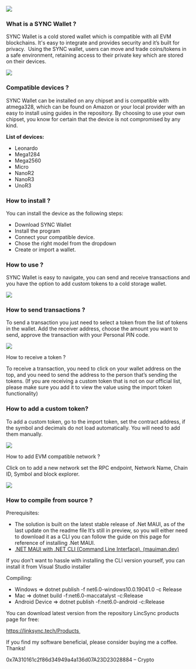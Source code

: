 ![](https://linksync.tech/wallet/0.png)

### **What is a SYNC Wallet ?**

SYNC Wallet is a cold stored wallet which is compatible with all EVM blockchains. It's easy to integrate and provides security and it’s built for privacy.  Using the SYNC wallet, users can move and trade coins/tokens in a safe environment, retaining access to their private key which are stored on their devices.   

![](https://linksync.tech/wallet/1.png)

### Compatible devices ?

SYNC Wallet can be installed on any chipset and is compatible with atmega328, which can be found on Amazon or your local provider with an easy to install using guides in the repository. By choosing to use your own chipset, you know for certain that the device is not compromised by any kind. 

**List of devices:**

*   Leonardo        
*   Mega1284        
*   Mega2560       
*   Micro  
*   NanoR2  
*   NanoR3  
*   UnoR3

### **How to install ?**

You can install the device as the following steps:   

*   Download SYNC Wallet  
*   Install the program  
*   Connect your compatible device.  
*   Chose the right model from the dropdown  
*   Create or import a wallet.

### **How to use ?**

SYNC Wallet is easy to navigate, you can send and receive transactions and you have the option to add custom tokens to a cold storage wallet.

![](https://linksync.tech/wallet/3.png)

### How to send transactions ?

To send a transaction you just need to select a token from the list of tokens in the wallet. Add the receiver address, choose the amount you want to send, approve the transaction with your Personal PIN code.   

![](https://linksync.tech/wallet/6.png)

How to receive a token ?  

To receive a transaction, you need to click on your wallet address on the top, and you need to send the address to the person that’s sending the tokens. (If you are receiving a custom token that is not on our official list, please make sure you add it to view the value using the import token functionality)    

### How to add a custom token?

To add a custom token, go to the import token, set the contract address, if the symbol and decimals do not load automatically. You will need to add them manually. 

![](https://linksync.tech/wallet/4.png)

How to add EVM compatible network ?  

Click on to add a new network set the RPC endpoint, Network Name, Chain ID, Symbol and block explorer.

![](https://linksync.tech/wallet/5.png)

### How to compile from source ?

Prerequisites:  

*   The solution is built on the latest stable release of .Net MAUI, as of the last update on the readme file It’s still in preview, so you will either need to download it as a CLI you can follow the guide on this page for reference of installing .Net MAUI. 
*   [.NET MAUI with .NET CLI (Command Line Interface). (mauiman.dev)](https://mauiman.dev/maui_cli_commandlineinterface.html)

If you don’t want to hassle with installing the CLI version yourself, you can install it from Visual Studio installer

Compiling: 

*   Windows => dotnet publish -f net6.0-windows10.0.19041.0 -c Release 
*   Mac => dotnet build -f:net6.0-maccatalyst -c:Release 
*   Android Device => dotnet publish -f:net6.0-android -c:Release

You can download latest version from the repository LincSync products page for free: 

https://linksync.tech/Products 

If you find my software beneficial, please consider buying me a coffee. Thanks! 

0x7A310161c2f86d34949a4a136d07A23D23028884 – Crypto
